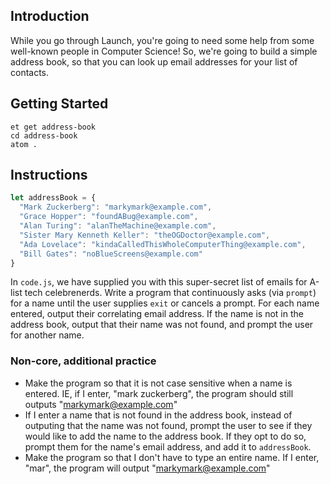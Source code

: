 ## Introduction

While you go through Launch, you're going to need some help from some well-known people in Computer Science! So, we're going to build a simple address book, so that you can look up email addresses for your list of contacts.

## Getting Started

```no-highlight
et get address-book
cd address-book
atom .
```

## Instructions

```javascript
let addressBook = {
  "Mark Zuckerberg": "markymark@example.com",
  "Grace Hopper": "foundABug@example.com",
  "Alan Turing": "alanTheMachine@example.com",
  "Sister Mary Kenneth Keller": "theOGDoctor@example.com",
  "Ada Lovelace": "kindaCalledThisWholeComputerThing@example.com",
  "Bill Gates": "noBlueScreens@example.com"
}
```

In `code.js`, we have supplied you with this super-secret list of emails for A-list tech celebrenerds. Write a program that continuously asks (via `prompt`) for a name until the user supplies `exit` or cancels a prompt. For each name entered, output their correlating email address. If the name is not in the address book, output that their name was not found, and prompt the user for another name.

### Non-core, additional practice

- Make the program so that it is not case sensitive when a name is entered. IE, if I enter, "mark zuckerberg", the program should still outputs "markymark@example.com"
- If I enter a name that is not found in the address book, instead of outputing that the name was not found, prompt the user to see if they would like to add the name to the address book. If they opt to do so, prompt them for the name's email address, and add it to `addressBook`.
- Make the program so that I don't have to type an entire name. If I enter, "mar", the program will output "markymark@example.com"
